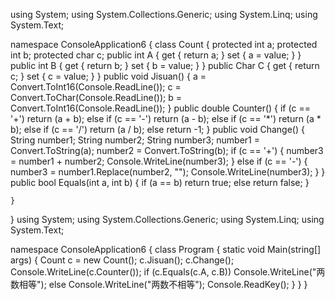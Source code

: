 using System;
using System.Collections.Generic;
using System.Linq;
using System.Text;

namespace ConsoleApplication6
{
    class Count
    {
        protected int a;
        protected int b;
        protected char c;
        public int A
        {
            get { return a; }
            set { a = value; }
        }
       public int B
        {
            get { return b; }
            set { b = value; }
        }
        public Char C
        {
            get { return c; }
            set { c = value; }
        }
        public void Jisuan()
        {
            a = Convert.ToInt16(Console.ReadLine());
            c = Convert.ToChar(Console.ReadLine());
            b = Convert.ToInt16(Console.ReadLine());
        }
        public double Counter()
        {
            if (c == '+') return (a + b);
            else if (c == '-') return (a - b);
            else if (c == '*') return (a * b);
            else if (c == '/') return (a / b);
            else return -1;
        }
        public void Change()
        { 
                String number1;
                String number2;
                String number3;
                number1 = Convert.ToString(a);
                number2 = Convert.ToString(b);
                if (c == '+')
                {
                    number3 = number1 + number2;
                    Console.WriteLine(number3);
                }
                else if (c == '-')
                {
                    number3 = number1.Replace(number2, "");
                    Console.WriteLine(number3);
                }
        }
        public bool Equals(int a, int b)
        {
            if (a == b) return true;
            else return false;
        }                                                                                                  

    }
}
using System;
using System.Collections.Generic;
using System.Linq;
using System.Text;

namespace ConsoleApplication6
{
    class Program
    {
        static void Main(string[] args)
        {
            Count c = new Count();
            c.Jisuan();
            c.Change();
            Console.WriteLine(c.Counter());
            if (c.Equals(c.A, c.B))
                Console.WriteLine("两数相等");
            else
                Console.WriteLine("两数不相等");
            Console.ReadKey();
        }
    }
}
